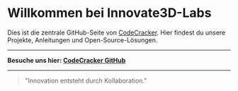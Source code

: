 # Willkommen bei Innovate3D-Labs

Dies ist die zentrale GitHub-Seite von [CodeCracker]([https://github.com/Innovate3D-Labs](https://www.codecracker.cc)). Hier findest du unsere Projekte, Anleitungen und Open-Source-Lösungen.

---

**Besuche uns hier: [CodeCracker GitHub](https://www.codecracker.cc)**

---

> "Innovation entsteht durch Kollaboration."
